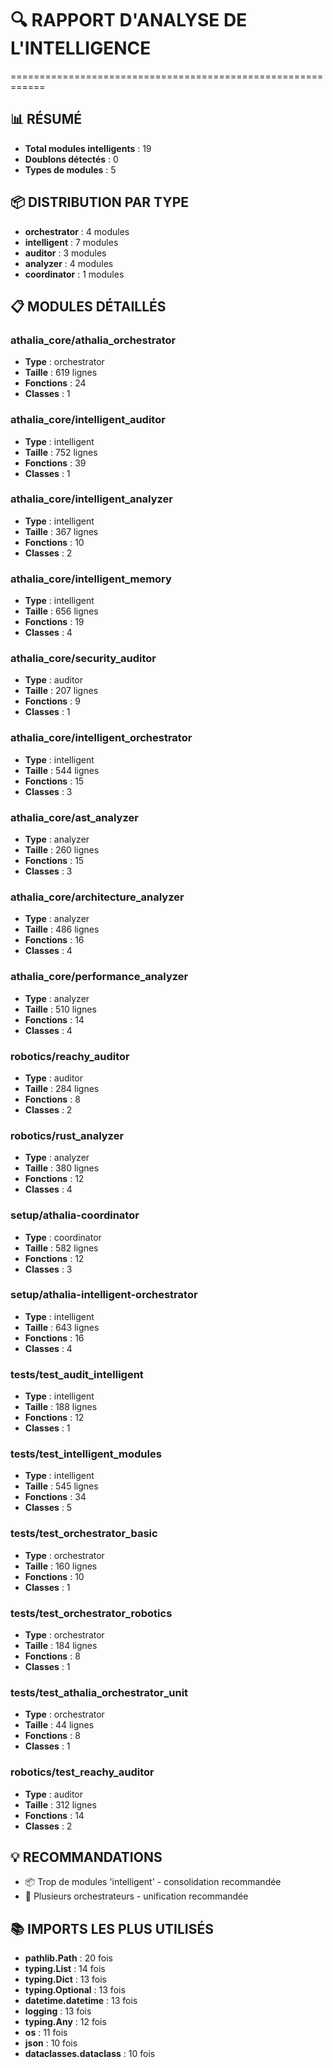 # 🔍 RAPPORT D'ANALYSE DE L'INTELLIGENCE
============================================================

## 📊 RÉSUMÉ
- **Total modules intelligents** : 19
- **Doublons détectés** : 0
- **Types de modules** : 5

## 📦 DISTRIBUTION PAR TYPE
- **orchestrator** : 4 modules
- **intelligent** : 7 modules
- **auditor** : 3 modules
- **analyzer** : 4 modules
- **coordinator** : 1 modules

## 📋 MODULES DÉTAILLÉS

### athalia_core/athalia_orchestrator
- **Type** : orchestrator
- **Taille** : 619 lignes
- **Fonctions** : 24
- **Classes** : 1

### athalia_core/intelligent_auditor
- **Type** : intelligent
- **Taille** : 752 lignes
- **Fonctions** : 39
- **Classes** : 1

### athalia_core/intelligent_analyzer
- **Type** : intelligent
- **Taille** : 367 lignes
- **Fonctions** : 10
- **Classes** : 2

### athalia_core/intelligent_memory
- **Type** : intelligent
- **Taille** : 656 lignes
- **Fonctions** : 19
- **Classes** : 4

### athalia_core/security_auditor
- **Type** : auditor
- **Taille** : 207 lignes
- **Fonctions** : 9
- **Classes** : 1

### athalia_core/intelligent_orchestrator
- **Type** : intelligent
- **Taille** : 544 lignes
- **Fonctions** : 15
- **Classes** : 3

### athalia_core/ast_analyzer
- **Type** : analyzer
- **Taille** : 260 lignes
- **Fonctions** : 15
- **Classes** : 3

### athalia_core/architecture_analyzer
- **Type** : analyzer
- **Taille** : 486 lignes
- **Fonctions** : 16
- **Classes** : 4

### athalia_core/performance_analyzer
- **Type** : analyzer
- **Taille** : 510 lignes
- **Fonctions** : 14
- **Classes** : 4

### robotics/reachy_auditor
- **Type** : auditor
- **Taille** : 284 lignes
- **Fonctions** : 8
- **Classes** : 2

### robotics/rust_analyzer
- **Type** : analyzer
- **Taille** : 380 lignes
- **Fonctions** : 12
- **Classes** : 4

### setup/athalia-coordinator
- **Type** : coordinator
- **Taille** : 582 lignes
- **Fonctions** : 12
- **Classes** : 3

### setup/athalia-intelligent-orchestrator
- **Type** : intelligent
- **Taille** : 643 lignes
- **Fonctions** : 16
- **Classes** : 4

### tests/test_audit_intelligent
- **Type** : intelligent
- **Taille** : 188 lignes
- **Fonctions** : 12
- **Classes** : 1

### tests/test_intelligent_modules
- **Type** : intelligent
- **Taille** : 545 lignes
- **Fonctions** : 34
- **Classes** : 5

### tests/test_orchestrator_basic
- **Type** : orchestrator
- **Taille** : 160 lignes
- **Fonctions** : 10
- **Classes** : 1

### tests/test_orchestrator_robotics
- **Type** : orchestrator
- **Taille** : 184 lignes
- **Fonctions** : 8
- **Classes** : 1

### tests/test_athalia_orchestrator_unit
- **Type** : orchestrator
- **Taille** : 44 lignes
- **Fonctions** : 8
- **Classes** : 1

### robotics/test_reachy_auditor
- **Type** : auditor
- **Taille** : 312 lignes
- **Fonctions** : 14
- **Classes** : 2

## 💡 RECOMMANDATIONS
- 📦 Trop de modules 'intelligent' - consolidation recommandée
- 🎯 Plusieurs orchestrateurs - unification recommandée

## 📚 IMPORTS LES PLUS UTILISÉS
- **pathlib.Path** : 20 fois
- **typing.List** : 14 fois
- **typing.Dict** : 13 fois
- **typing.Optional** : 13 fois
- **datetime.datetime** : 13 fois
- **logging** : 13 fois
- **typing.Any** : 12 fois
- **os** : 11 fois
- **json** : 10 fois
- **dataclasses.dataclass** : 10 fois